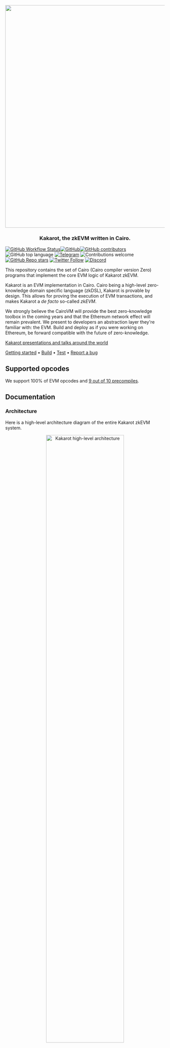 <p align="center">
    <img src="docs/img/kakarot_github_banner.png" width="700">
</p>
<div align="center">
  <h3 align="center">
  Kakarot, the zkEVM written in Cairo.
  </h3>
</div>

[![GitHub Workflow Status](https://img.shields.io/github/actions/workflow/status/kkrt-labs/kakarot/ci.yml?branch=main)](https://github.com/kkrt-labs/kakarot/actions)[![GitHub](https://img.shields.io/github/license/kkrt-labs/kakarot?style=flat-square&logo=github)](https://github.com/kkrt-labs/kakarot/blob/main/LICENSE)[![GitHub contributors](https://img.shields.io/github/contributors/kkrt-labs/kakarot?logo=github&style=flat-square)](https://github.com/kkrt-labs/kakarot/graphs/contributors)
![GitHub top language](https://img.shields.io/github/languages/top/kkrt-labs/kakarot?style=flat-square)
[![Telegram](https://img.shields.io/badge/telegram-Kakarot-yellow.svg?logo=telegram)](https://t.me/KakarotZkEvm)
![Contributions welcome](https://img.shields.io/badge/contributions-welcome-orange.svg)
[![GitHub Repo stars](https://img.shields.io/github/stars/kkrt-labs/kakarot?style=social)](https://github.com/kkrt-labs/kakarot/stargazers)
[![Twitter Follow](https://img.shields.io/twitter/follow/KakarotZkEvm?style=social)](https://x.com/KakarotZkEvm)
[![Discord](https://img.shields.io/discord/984015101017346058?color=%235865F2&label=Discord&logo=discord&logoColor=%23fff)](https://discord.gg/kakarotzkevm)

This repository contains the set of Cairo (Cairo compiler version Zero) programs
that implement the core EVM logic of Kakarot zkEVM.

Kakarot is an EVM implementation in Cairo. Cairo being a high-level
zero-knowledge domain specific language (zkDSL), Kakarot is provable by design.
This allows for proving the execution of EVM transactions, and makes Kakarot a
_de facto_ so-called _zkEVM_.

We strongly believe the CairoVM will provide the best zero-knowledge toolbox in
the coming years and that the Ethereum network effect will remain prevalent. We
present to developers an abstraction layer they're familiar with: the EVM. Build
and deploy as if you were working on Ethereum, be forward compatible with the
future of zero-knowledge.

[Kakarot presentations and talks around the world](https://www.youtube.com/playlist?list=PLF3T1714MyKDwjjA8oHizXAdLNx62ka5U)

[Getting started](#getting-started) • [Build](#build) • [Test](#test) •
[Report a bug](https://github.com/kkrt-labs/kakarot/issues/new?assignees=&labels=bug&template=01_BUG_REPORT.md&title=bug%3A+)

## Supported opcodes

We support 100% of EVM opcodes and
[9 out of 10 precompiles](https://docs.kakarot.org/starknet/architecture/differences).

## Documentation

### Architecture

Here is a high-level architecture diagram of the entire Kakarot zkEVM system.

<p align="center">
  <img src="./docs/img/architecture.png" width="70%" alt="Kakarot high-level architecture">
</p>

The set of Cairo programs in this repository are represented below:

<p align="center">
  <img src="./docs/img/core_evm_diagram.png" width="60%" alt="Kakarot Core EVM diagram">
</p>

- ✅ Kakarot Core EVM is a set of Cairo programs

- ✅ Kakarot can be packaged as a smart contract and deployed on any chain that
  runs the CairoVM (StarknetOS chains, Starknet Appchains, Starknet clients).

- ✅ Kakarot is an EVM implementation.

- ⚠️ Kakarot Core EVM (the Cairo programs in this repository) is not a
  blockchain by itself. Combined with an underlying CairoVM chain, an RPC layer,
  it forms an EVM runtime embedded inside a Starknet appchain.

- ❌ Kakarot is not a compiler.

## Getting started

To contribute and setup your development environment, please check out
[the contribution guide](./docs/CONTRIBUTING.md).

## Build

The project uses [uv](https://github.com/astral-sh/uv) to manage python
dependencies and run commands. To install uv:

```bash
curl -LsSf https://astral.sh/uv/install.sh | sh
```

To setup the project and install
[all dependencies](docs/CONTRIBUTING.md#prerequisites):

```bash
make setup
```

To build the CairoZero files:

```bash
make build
```

To build the test Solidity smart contracts:

```bash
# install foundry if you don't have it already
# curl -L https://foundry.paradigm.xyz | bash
# foundryup
make build-sol
```

## Code style

The project uses [trunk.io](https://trunk.io/) to run a comprehensive list of
linters.

To install Trunk, run:

```bash
curl https://get.trunk.io -fsSL | bash
```

You can also add Trunk to VSCode with
[this extension](https://marketplace.visualstudio.com/items?itemName=Trunk.io).

Then, don't forget to select Trunk as your default formatter in VSCode (command
palette > Format Document With > Trunk).

Once Trunk is installed, you can install a pre-push hook to run the linters
before each push:

```bash
trunk git-hooks sync
```

## Test

### Kakarot tests

Kakarot tests uses [pytest](https://docs.pytest.org/) as test runner. Make sure
to read the [doc](https://docs.pytest.org/) and get familiar with the tool to
benefit from all of its features.

```bash
# Runs a local CairoVM client (or StarknetOS chain)
make run-nodes

# Run all tests. This requires a Katana instance and an Anvil instance running in the background: `make run-nodes`
make test

# Run only unit tests
make test-unit

# Run only e2e tests
make test-end-to-end

# Run a specific test file
pytest <PATH_TO_FILE>

# Run a specific test mark (markers in pyproject.toml)
pytest -m <MARK>
```

Test architecture is the following:

- tests/src contains cairo tests for each cairo function in the kakarot codebase
  running either in plain cairo or with the starknet test runner;
- tests/end_to_end contains end-to-end tests running on an underlying
  Starknet-like network (using the Starknet RPC), currently
  [Katana](https://github.com/dojoengine/dojo). These end-to-end tests contain
  both raw bytecode execution tests and test on real solidity contracts.

The difference between the starknet test runner (when using contracts) and the
plain cairo one is that the former emulate a whole starknet network and is as
such much slower (~10x).

Consequently, when writing tests, don't use contracts unless it's really
required. Actually, for tests requiring a Starknet devnet, prefer end-to-end
relying only on a RPC endpoint and currently running on Katana.

For an example of the cairo test runner, see for example
[the RLP library tests](tests/src/utils/test_rlp.py). Especially, the cairo
runner uses hints to communicate values and return outputs:

- `kwargs` of `cairo_run` are available in the `program_input` variable
- values written in the `output_ptr` segment are returned, e.g.
  `segments.write_arg(output_ptr, [ids.x])` will return the list `[x]`.

Both cairo and starknet tests can be used with the `--profile-cairo` flag to
generate a profiling file (see the `--profile_output` flag of the `cairo-run`
CLI). The file can then be used with `pprof`, for example:

```bash
go tool pprof --png <path_to_file.pb.gz>
```

The project also contains a regular forge project (`./solidity_contracts`) to
generate real artifacts to be tested against. This project also contains some
forge tests (e.g. `PlainOpcodes.t.sol`) which purpose is to test easily the
solidity functions meant to be tested with kakarot, i.e. quickly making sure
that they return the expected output so that we know that we focus on kakarot
testing and not .sol testing. They are not part of the CI. Simply use
`forge test` to run them.

### EF tests

To run the [Ethereum Foundation test suite](https://github.com/ethereum/tests),
you need to pull locally
[the Kakarot ef-tests runner](https://github.com/kkrt-labs/ef-tests). To
simplify the devX, you can create symlinks in the ef-tests repo pointing to your
local changes. For example:

```bash
ln -s /Users/clementwalter/Documents/kkrt-labs/kakarot/blockchain-tests-skip.yml blockchain-tests-skip.yml
mkdir build && cd build
ln -s /Users/clementwalter/Documents/kkrt-labs/kakarot/build/ v0
ln -s /Users/clementwalter/Documents/kkrt-labs/kakarot/build/fixtures/ common
```

With this setting, you can run a given EF test against your local Kakarot build
by running (in the ef test directory):

```bash
cargo test <test_name> --features v0 -- --nocapture
# e.g. cargo test test_sha3_d7g0v0_Cancun --features v0 -- --nocapture
```

See [this doc](./docs/general/decode_a_cairo_trace.md) to learn how to debug a
cairo trace when the CairoVM reverts.

## Deploy

The following describes how to deploy the Kakarot as a Starknet smart contract
on an underlying StarknetOS network.

It is **not** a description on how to deploy a solidity contract on the Kakarot
EVM.

Note that the chosen `chain_id` when deploying is important:

- To keep compatibility with metamask the max chain id is 4503599627370476 see
  https://gist.github.com/rekmarks/a47bd5f2525936c4b8eee31a16345553
- To be compatible with ledger the chain id needs to be inferior to 4 bytes see
  https://github.com/kkrt-labs/kakarot/issues/1530

The [deploy script](./kakarot_scripts/deploy_kakarot.py) relies on some env
variables defined in a `.env` file located at the root of the project and loaded
in the [constant file](./kakarot_scripts/constants.py). To get started, just

```bash
cp .env.example .env
```

The default file is self sufficient for using Kakarot with KATANA. If targeting
other networks, make sure to fill the corresponding variables.

Furthermore, if you want to run the
[check-resources](./kakarot_scripts/check_resources.py) locally to check the
steps usage of your local changes in the EF tests against main and other
branches, you need to fill the following

```text
GITHUB_TOKEN=your_github_token
```

You can learn how to create this token from
[here](https://docs.github.com/en/authentication/keeping-your-account-and-data-secure/creating-a-personal-access-token),
we would suggest using a fine-grained token with only read access.

By default, everything will run on a local katana (started with
`make run-katana`). If you want to deploy to a given target, set the
`STARKNET_NETWORK` env variable, for example:

```bash
make deploy # localhost
STARKNET_NETWORK=testnet make deploy
STARKNET_NETWORK=mainnet make deploy
```

Deployed contract addresses will be stored in
`./deployments/{networks}/deployments.json`.

A step by step description of the individual components and how they are
deployed/configured can be found [here](docs/general/kakarot_components.md).

## Slither

To run slither against provided Kakarot solidity contracts, you need to install
slither and run:

```bash
forge build --build-info --force
slither . --foundry-out-directory solidity_contracts/build --ignore-compile --include-paths "DualVmToken.sol|L1KakarotMessaging.sol|L2KakarotMessaging.sol" --checklist > report.md
```

## Deeper dive

This deep dive was written by Zellic
([Filippo Cremonese](https://github.com/fcremo)) as a result of their audit of
Kakarot, as well as their preparation for the Code4rena competitive audit of the
codebase. A more in-depth note can be found on
[Code4rena](https://code4rena.com/audits/2024-09-kakarot).

Kakarot consists of two major logical components: the core contract and the
account contract.

### Core contract

The core contract handles transaction parsing and implements the interpreter
which executes EVM bytecode. Only one instance of this contract is deployed.

### Account contract

As the name suggests, the account contract represents EVM accounts, both smart
contracts and externally owner accounts (EOAs). Each EVM account is represented
by a separate instance of the account contract (or more accurately, by an
instance of a proxy contract, see the following section) which stores the state
of the account, including the nonce, bytecode, and persistent storage. The
account balance is not stored in the account contract, since Kakarot uses a
Starknet ERC20 token as its EVM-native currency.

Note that while executing a transaction, information about the state of an
account is usually read from the account contract and cached directly by the
core contract. The account state is updated by the core contract only when
required -- typically when a transaction has finished processing and changes to
the account state need to be committed.

### Account contract deployment

[^NOTE: some aspects of contract deployment changed since the code revision
audited by Zellic. This description tries to match the current behavior]

One of the Kakarot design goals is to guarantee a deterministic Starknet address
for each Kakarot account contract not influenced by the implementation of the
account contract. This allows to upgrade the account contract implementation
without affecting the Starknet address of a Kakarot EVM account, and to derive
the Starknet address of an account contract before it is even deployed and/or
off-chain.

It also allows the core contract to authenticate the source of a call and
determine whether it originates from a legitimate Kakarot account contract.

To achieve this, Kakarot deploys an instance of a simple account proxy contract
to represent each EVM account. When called, the proxy contract obtains the class
hash of the actual account contract from the Kakarot core contract and performs
a library call (essentially the equivalent of EVM `delegatecall` for Cairo).

The account proxy is always deployed by the core Kakarot contract, setting
`deploy_from_zero=FALSE`. The constructor also receives the EVM address
represented by the account contract. Therefore,
[the Starknet address of an account (proxy) contract](https://github.com/kkrt-labs/kakarot/blob/221b97671ad7cf21d01ee52ffd48f2b7c018ffc5/src/kakarot/account.cairo#L519)
depends on the following variables:

- the class hash of the proxy contract
- the address of the Kakarot core contract
- the EVM address represented by the account contract

### Transaction flow

Note: important details of the transaction flow changed since the code revision
reviewed by Zellic. This includes changes to the account contract entrypoints
and the separation of concerns between the core contract and account contract.

The flow of an EVM transaction into Kakarot is deep and could feel overwhelming
at first. This section illustrates the execution path of a normal Ethereum
transaction. Some simplifications and omissions needed to be made, but it should
give you a good idea of the steps that are taken from the very entry point,
right down to the EVM interpreter loop.

The journey starts with the account contract representing the EVM account
sending the transaction; to be specific, the first entry point into Kakarot is
the
[`__default__`](https://github.com/kkrt-labs/kakarot/blob/2b57e602b4380554d09792ff182d9bdc2ad7a619/src/kakarot/accounts/uninitialized_account.cairo#L53)
function of the proxy account contract. The proxy retrieves from the core
Kakarot contract the class hash of the actual account contract implementation,
and library calls if (Starknet equivalent of `delegatecall`ing) forwarding the
original calldata. This allows to upgrade the implementation of all account
contracts at once. The diagram below shows this flow:

```mermaid
sequenceDiagram
    actor U as User<br>(or paymaster)
    participant AP as AccountProxy
    participant EVM as Kakarot Core
    participant A as AccountContract

    U ->> AP: Submit call
    note over AP: __default__ handles all calls

    AP ->> EVM: get_account_contract_class_hash()
    EVM ->> AP: Account contract class hash
    AP ->> A: library_call<br>Forwarding original calldata
```

In the case of the Kakarot Starknet deployment, the Starknet transaction
typically be initiated by a paymaster account, which will fund the Starknet gas
required to process the transaction. Note however that anyone can call the
account proxy contract to submit an EVM transaction to Kakarot.

The entry point into the account contract is its
[`execute_from_outside`](https://github.com/kkrt-labs/kakarot/blob/2b57e602b4380554d09792ff182d9bdc2ad7a619/src/kakarot/accounts/account_contract.cairo#L96)
function. This function performs several checks, including verification of the
transaction signature, ensuring the transaction was signed by the private key
associated to the public key represented by the account.

After verifying the transaction signature, the account contract calls the
Kakarot core contract `eth_rpc` module, specifically the
[`eth_send_raw_unsigned_tx`](https://github.com/kkrt-labs/kakarot/blob/2b57e602b4380554d09792ff182d9bdc2ad7a619/src/kakarot/eth_rpc.cairo#L239)
function. This function verifies several other properties of the transaction
(nonce, chain ID, gas parameters, account balance), and invokes
[`eth_send_transaction`](https://github.com/kkrt-labs/kakarot/blob/2b57e602b4380554d09792ff182d9bdc2ad7a619/src/kakarot/eth_rpc.cairo#L188).

`eth_send_transaction` performs another critical check, verifying that the
Starknet address of the caller matches the expected Starknet address of the
sender of the EVM transaction. This guarantees that the caller is a legitimate
Kakarot account contract, and therefore that (modulo critical bugs) the
transaction signature was validated correctly.

Execution continues in the Kakarot core
[`eth_call`](https://github.com/kkrt-labs/kakarot/blob/2b57e602b4380554d09792ff182d9bdc2ad7a619/src/kakarot/library.cairo#L78)
function, which retrieves the bytecode of the contract being called from the
corresponding contract account.

Finally, execution reaches the actual virtual machine implementation. The
interpreter module
[`execute`](https://github.com/kkrt-labs/kakarot/blob/2b57e602b4380554d09792ff182d9bdc2ad7a619/src/kakarot/interpreter.cairo#L820)
function initializes all the structures needed to store the execution state
([`Message`](https://github.com/kkrt-labs/kakarot/blob/1b920421b354275e48d101a070d7aa3467eed9b6/src/kakarot/interpreter.cairo#L880),
[`Stack`](https://github.com/kkrt-labs/kakarot/blob/1b920421b354275e48d101a070d7aa3467eed9b6/src/kakarot/interpreter.cairo#L899),
[`Memory`](https://github.com/kkrt-labs/kakarot/blob/1b920421b354275e48d101a070d7aa3467eed9b6/src/kakarot/interpreter.cairo#L900),
[`State`](https://github.com/kkrt-labs/kakarot/blob/1b920421b354275e48d101a070d7aa3467eed9b6/src/kakarot/interpreter.cairo#L901),
[`EVM`](https://github.com/kkrt-labs/kakarot/blob/1b920421b354275e48d101a070d7aa3467eed9b6/src/kakarot/interpreter.cairo#L912)).

The interpreter loop is implemented using tail-recursion by the
[`run`](https://github.com/kkrt-labs/kakarot/blob/2b57e602b4380554d09792ff182d9bdc2ad7a619/src/kakarot/interpreter.cairo#L739)
function, and the individual opcodes are handled by the aptly-named
[`exec_opcode`](https://github.com/kkrt-labs/kakarot/blob/2b57e602b4380554d09792ff182d9bdc2ad7a619/src/kakarot/interpreter.cairo#L50).

When execution ends (successfully or not) the state of the accounts involved in
the transaction need to be updated. This is mostly handled by a call to
`Starknet.commit(...)`, which performs some finalization on the state structures
and then updates the state persisted in the account contracts (e.g. updating
their nonce or storage), and also performs the actual Starknet ERC20 transfers
needed to transfer the native currency used by Kakarot between accounts.

The following diagram summarizes the flow of a transaction from account contract
to the interpreter loop and back:

```mermaid
sequenceDiagram
    actor U as User

    participant A as AccountContract

    box Kakarot Core
        participant RPC as eth_rpc
        participant K as Kakarot
        participant I as Interpreter
    end

    note over U: Note: proxy flow not represented

    U ->> A: execute_from_outside(...)
    note over A: Check EVM tx signature

    A ->> RPC: eth_send_raw_unsigned_tx(...)
    note over RPC: Decode tx<br>Check chain ID, nonce, gas params,<br>sender native balance, ...

    RPC ->> RPC: eth_send_transaction(...)
    note over RPC: Verify caller address<br>(via safe_get_evm_address)

    RPC ->> K: Kakarot.eth_call(...)

    K ->> A: get_bytecode()
    A ->> K: Bytecode returned

    K ->> I: Interpreter.execute(...)

    note over I: Init state structs:<br>Message, EVM, stack, memory, ...<br>Init called account if needed

    loop Interpreter loop
        note over I: exec_opcode(...) is the function handling individual opcodes
    end

    note over I: State finalization:<br>squash memory dict, apply state balance changes, ...

    I ->> K: EVM state:<br>result, stack, memory, gas_used, ...

    rect rgb(240,240,240)
        K ->> K: Starknet.commit()
        note over K: Update accounts nonce<br>Commit accounts storage<br>Emit events<br>Perform ERC20 balance transfers
    end

    K ->> A: returndata, success, gas used
    note over A: Emit transaction_executed event
    A ->> U: returndata
```

## License

**kakarot** is released under the [MIT](LICENSE).

## Security

Kakarot follows good practices of security, but 100% security cannot be assured.
Kakarot is provided **"as is"** without any **warranty**. Use at your own risk.

_For more information and to report security issues, please refer to our
[security documentation](docs/SECURITY.md)._

## Contributing

First off, thanks for taking the time to contribute! Contributions are what make
the open-source community such an amazing place to learn, inspire, and create.
Any contributions you make will benefit everybody else and are **greatly
appreciated**.

Please read [our contribution guidelines](docs/CONTRIBUTING.md), and thank you
for being involved!

## Contributors

<!-- ALL-CONTRIBUTORS-LIST:START - Do not remove or modify this section -->
<!-- prettier-ignore-start -->
<!-- markdownlint-disable -->
<table>
  <tbody>
    <tr>
      <td align="center" valign="top" width="14.28%"><a href="https://github.com/abdelhamidbakhta"><img src="https://avatars.githubusercontent.com/u/45264458?v=4?s=100" width="100px;" alt="Abdel @ StarkWare "/><br /><sub><b>Abdel @ StarkWare </b></sub></a><br /><a href="https://github.com/kkrt-labs/kakarot/commits?author=abdelhamidbakhta" title="Code">💻</a> <a href="https://github.com/kkrt-labs/kakarot/commits?author=abdelhamidbakhta" title="Tests">⚠️</a> <a href="https://github.com/kkrt-labs/kakarot/commits?author=abdelhamidbakhta" title="Documentation">📖</a> <a href="#infra-abdelhamidbakhta" title="Infrastructure (Hosting, Build-Tools, etc)">🚇</a> <a href="#projectManagement-abdelhamidbakhta" title="Project Management">📆</a> <a href="#mentoring-abdelhamidbakhta" title="Mentoring">🧑‍🏫</a></td>
      <td align="center" valign="top" width="14.28%"><a href="https://github.com/LucasLvy"><img src="https://avatars.githubusercontent.com/u/70894690?v=4?s=100" width="100px;" alt="Lucas"/><br /><sub><b>Lucas</b></sub></a><br /><a href="https://github.com/kkrt-labs/kakarot/commits?author=LucasLvy" title="Code">💻</a> <a href="https://github.com/kkrt-labs/kakarot/commits?author=LucasLvy" title="Tests">⚠️</a> <a href="https://github.com/kkrt-labs/kakarot/commits?author=LucasLvy" title="Documentation">📖</a> <a href="#mentoring-LucasLvy" title="Mentoring">🧑‍🏫</a></td>
      <td align="center" valign="top" width="14.28%"><a href="https://github.com/0xMentorNotAPseudo"><img src="https://avatars.githubusercontent.com/u/4404287?v=4?s=100" width="100px;" alt="Mentor Reka"/><br /><sub><b>Mentor Reka</b></sub></a><br /><a href="https://github.com/kkrt-labs/kakarot/commits?author=0xMentorNotAPseudo" title="Code">💻</a> <a href="https://github.com/kkrt-labs/kakarot/commits?author=0xMentorNotAPseudo" title="Tests">⚠️</a> <a href="https://github.com/kkrt-labs/kakarot/commits?author=0xMentorNotAPseudo" title="Documentation">📖</a> <a href="#infra-0xMentorNotAPseudo" title="Infrastructure (Hosting, Build-Tools, etc)">🚇</a></td>
      <td align="center" valign="top" width="14.28%"><a href="https://github.com/danilowhk"><img src="https://avatars.githubusercontent.com/u/12735159?v=4?s=100" width="100px;" alt="danilowhk"/><br /><sub><b>danilowhk</b></sub></a><br /><a href="https://github.com/kkrt-labs/kakarot/commits?author=danilowhk" title="Code">💻</a> <a href="https://github.com/kkrt-labs/kakarot/commits?author=danilowhk" title="Tests">⚠️</a></td>
      <td align="center" valign="top" width="14.28%"><a href="https://linktr.ee/lenny.codes"><img src="https://avatars.githubusercontent.com/u/46480795?v=4?s=100" width="100px;" alt="Lenny"/><br /><sub><b>Lenny</b></sub></a><br /><a href="https://github.com/kkrt-labs/kakarot/commits?author=0xlny" title="Code">💻</a> <a href="https://github.com/kkrt-labs/kakarot/commits?author=0xlny" title="Tests">⚠️</a></td>
      <td align="center" valign="top" width="14.28%"><a href="https://github.com/florian-bellotti"><img src="https://avatars.githubusercontent.com/u/7861901?v=4?s=100" width="100px;" alt="Florian Bellotti"/><br /><sub><b>Florian Bellotti</b></sub></a><br /><a href="https://github.com/kkrt-labs/kakarot/commits?author=florian-bellotti" title="Code">💻</a> <a href="https://github.com/kkrt-labs/kakarot/commits?author=florian-bellotti" title="Tests">⚠️</a></td>
      <td align="center" valign="top" width="14.28%"><a href="https://github.com/l-henri"><img src="https://avatars.githubusercontent.com/u/22731646?v=4?s=100" width="100px;" alt="Henri"/><br /><sub><b>Henri</b></sub></a><br /><a href="https://github.com/kkrt-labs/kakarot/commits?author=l-henri" title="Code">💻</a> <a href="https://github.com/kkrt-labs/kakarot/commits?author=l-henri" title="Tests">⚠️</a></td>
    </tr>
    <tr>
      <td align="center" valign="top" width="14.28%"><a href="https://github.com/TotalPizza"><img src="https://avatars.githubusercontent.com/u/50166315?v=4?s=100" width="100px;" alt="FreshPizza"/><br /><sub><b>FreshPizza</b></sub></a><br /><a href="https://github.com/kkrt-labs/kakarot/commits?author=TotalPizza" title="Code">💻</a> <a href="https://github.com/kkrt-labs/kakarot/commits?author=TotalPizza" title="Tests">⚠️</a></td>
      <td align="center" valign="top" width="14.28%"><a href="https://www.linkedin.com/in/clementwalter"><img src="https://avatars.githubusercontent.com/u/18620296?v=4?s=100" width="100px;" alt="Clément Walter"/><br /><sub><b>Clément Walter</b></sub></a><br /><a href="https://github.com/kkrt-labs/kakarot/commits?author=ClementWalter" title="Documentation">📖</a> <a href="https://github.com/kkrt-labs/kakarot/commits?author=ClementWalter" title="Tests">⚠️</a> <a href="https://github.com/kkrt-labs/kakarot/commits?author=ClementWalter" title="Code">💻</a></td>
      <td align="center" valign="top" width="14.28%"><a href="https://github.com/richwarner"><img src="https://avatars.githubusercontent.com/u/1719742?v=4?s=100" width="100px;" alt="Rich Warner"/><br /><sub><b>Rich Warner</b></sub></a><br /><a href="https://github.com/kkrt-labs/kakarot/commits?author=richwarner" title="Code">💻</a> <a href="https://github.com/kkrt-labs/kakarot/commits?author=richwarner" title="Tests">⚠️</a></td>
      <td align="center" valign="top" width="14.28%"><a href="https://github.com/pscott"><img src="https://avatars.githubusercontent.com/u/30843220?v=4?s=100" width="100px;" alt="pscott"/><br /><sub><b>pscott</b></sub></a><br /><a href="https://github.com/kkrt-labs/kakarot/commits?author=pscott" title="Code">💻</a> <a href="https://github.com/kkrt-labs/kakarot/commits?author=pscott" title="Tests">⚠️</a></td>
      <td align="center" valign="top" width="14.28%"><a href="https://github.com/Eikix"><img src="https://avatars.githubusercontent.com/u/66871571?v=4?s=100" width="100px;" alt="Elias Tazartes"/><br /><sub><b>Elias Tazartes</b></sub></a><br /><a href="https://github.com/kkrt-labs/kakarot/commits?author=Eikix" title="Code">💻</a> <a href="https://github.com/kkrt-labs/kakarot/commits?author=Eikix" title="Tests">⚠️</a></td>
      <td align="center" valign="top" width="14.28%"><a href="https://github.com/Riad-Quadratic"><img src="https://avatars.githubusercontent.com/u/116729712?v=4?s=100" width="100px;" alt="Riad-Quadratic"/><br /><sub><b>Riad-Quadratic</b></sub></a><br /><a href="https://github.com/kkrt-labs/kakarot/commits?author=Riad-Quadratic" title="Code">💻</a> <a href="https://github.com/kkrt-labs/kakarot/commits?author=Riad-Quadratic" title="Tests">⚠️</a></td>
      <td align="center" valign="top" width="14.28%"><a href="https://github.com/tyler-smith"><img src="https://avatars.githubusercontent.com/u/2145522?v=4?s=100" width="100px;" alt="Tyler Smith"/><br /><sub><b>Tyler Smith</b></sub></a><br /><a href="https://github.com/kkrt-labs/kakarot/commits?author=tyler-smith" title="Tests">⚠️</a></td>
    </tr>
    <tr>
      <td align="center" valign="top" width="14.28%"><a href="https://github.com/spapinistarkware"><img src="https://avatars.githubusercontent.com/u/43779613?v=4?s=100" width="100px;" alt="Shahar Papini"/><br /><sub><b>Shahar Papini</b></sub></a><br /><a href="#mentoring-spapinistarkware" title="Mentoring">🧑‍🏫</a> <a href="https://github.com/kkrt-labs/kakarot/commits?author=spapinistarkware" title="Code">💻</a> <a href="https://github.com/kkrt-labs/kakarot/commits?author=spapinistarkware" title="Tests">⚠️</a></td>
      <td align="center" valign="top" width="14.28%"><a href="https://github.com/Riad-Quadratic"><img src="https://avatars.githubusercontent.com/u/116729712?v=4?s=100" width="100px;" alt="Riad &#124; Quadratic"/><br /><sub><b>Riad &#124; Quadratic</b></sub></a><br /><a href="https://github.com/kkrt-labs/kakarot/commits?author=Riad-Quadratic" title="Code">💻</a></td>
      <td align="center" valign="top" width="14.28%"><a href="https://github.com/thomas-quadratic"><img src="https://avatars.githubusercontent.com/u/116874460?v=4?s=100" width="100px;" alt="thomas-quadratic"/><br /><sub><b>thomas-quadratic</b></sub></a><br /><a href="https://github.com/kkrt-labs/kakarot/commits?author=thomas-quadratic" title="Code">💻</a></td>
      <td align="center" valign="top" width="14.28%"><a href="https://www.linkedin.com/in/pedro-bergamini-611496160/"><img src="https://avatars.githubusercontent.com/u/41773103?v=4?s=100" width="100px;" alt="Pedro Bergamini"/><br /><sub><b>Pedro Bergamini</b></sub></a><br /><a href="https://github.com/kkrt-labs/kakarot/commits?author=pedrobergamini" title="Code">💻</a></td>
      <td align="center" valign="top" width="14.28%"><a href="https://github.com/ptisserand"><img src="https://avatars.githubusercontent.com/u/544314?v=4?s=100" width="100px;" alt="ptisserand"/><br /><sub><b>ptisserand</b></sub></a><br /><a href="https://github.com/kkrt-labs/kakarot/commits?author=ptisserand" title="Code">💻</a></td>
      <td align="center" valign="top" width="14.28%"><a href="https://github.com/hurrikaanig"><img src="https://avatars.githubusercontent.com/u/37303126?v=4?s=100" width="100px;" alt="TurcFort07"/><br /><sub><b>TurcFort07</b></sub></a><br /><a href="https://github.com/kkrt-labs/kakarot/commits?author=hurrikaanig" title="Code">💻</a></td>
      <td align="center" valign="top" width="14.28%"><a href="https://www.linkedin.com/in/mnemba-chambuya"><img src="https://avatars.githubusercontent.com/u/22321030?v=4?s=100" width="100px;" alt="Mnemba Chambuya"/><br /><sub><b>Mnemba Chambuya</b></sub></a><br /><a href="https://github.com/kkrt-labs/kakarot/commits?author=mnekx" title="Code">💻</a></td>
    </tr>
    <tr>
      <td align="center" valign="top" width="14.28%"><a href="https://github.com/matthieuauger"><img src="https://avatars.githubusercontent.com/u/1172099?v=4?s=100" width="100px;" alt="Matthieu Auger"/><br /><sub><b>Matthieu Auger</b></sub></a><br /><a href="#mentoring-matthieuauger" title="Mentoring">🧑‍🏫</a> <a href="https://github.com/kkrt-labs/kakarot/commits?author=matthieuauger" title="Tests">⚠️</a> <a href="https://github.com/kkrt-labs/kakarot/commits?author=matthieuauger" title="Code">💻</a></td>
      <td align="center" valign="top" width="14.28%"><a href="https://github.com/ftupas"><img src="https://avatars.githubusercontent.com/u/35031356?v=4?s=100" width="100px;" alt="ftupas"/><br /><sub><b>ftupas</b></sub></a><br /><a href="https://github.com/kkrt-labs/kakarot/commits?author=ftupas" title="Code">💻</a></td>
      <td align="center" valign="top" width="14.28%"><a href="https://github.com/jobez"><img src="https://avatars.githubusercontent.com/u/615197?v=4?s=100" width="100px;" alt="johann bestowrous"/><br /><sub><b>johann bestowrous</b></sub></a><br /><a href="https://github.com/kkrt-labs/kakarot/commits?author=jobez" title="Code">💻</a></td>
      <td align="center" valign="top" width="14.28%"><a href="https://seshanth.xyz/"><img src="https://avatars.githubusercontent.com/u/35675963?v=4?s=100" width="100px;" alt="Seshanth.S"/><br /><sub><b>Seshanth.S</b></sub></a><br /><a href="https://github.com/kkrt-labs/kakarot/commits?author=seshanthS" title="Code">💻</a></td>
      <td align="center" valign="top" width="14.28%"><a href="https://bezier.fi/"><img src="https://avatars.githubusercontent.com/u/66029824?v=4?s=100" width="100px;" alt="Flydexo"/><br /><sub><b>Flydexo</b></sub></a><br /><a href="https://github.com/kkrt-labs/kakarot/commits?author=Flydexo" title="Code">💻</a> <a href="https://github.com/kkrt-labs/kakarot/commits?author=Flydexo" title="Tests">⚠️</a> <a href="https://github.com/kkrt-labs/kakarot/commits?author=Flydexo" title="Documentation">📖</a></td>
      <td align="center" valign="top" width="14.28%"><a href="https://github.com/petarcalic99"><img src="https://avatars.githubusercontent.com/u/47250382?v=4?s=100" width="100px;" alt="Petar Calic"/><br /><sub><b>Petar Calic</b></sub></a><br /><a href="https://github.com/kkrt-labs/kakarot/commits?author=petarcalic99" title="Code">💻</a> <a href="https://github.com/kkrt-labs/kakarot/commits?author=petarcalic99" title="Tests">⚠️</a></td>
      <td align="center" valign="top" width="14.28%"><a href="https://github.com/gaetbout"><img src="https://avatars.githubusercontent.com/u/16206518?v=4?s=100" width="100px;" alt="gaetbout"/><br /><sub><b>gaetbout</b></sub></a><br /><a href="#infra-gaetbout" title="Infrastructure (Hosting, Build-Tools, etc)">🚇</a></td>
    </tr>
    <tr>
      <td align="center" valign="top" width="14.28%"><a href="https://github.com/greged93"><img src="https://avatars.githubusercontent.com/u/82421016?v=4?s=100" width="100px;" alt="greged93"/><br /><sub><b>greged93</b></sub></a><br /><a href="https://github.com/kkrt-labs/kakarot/commits?author=greged93" title="Code">💻</a> <a href="https://github.com/kkrt-labs/kakarot/commits?author=greged93" title="Tests">⚠️</a></td>
      <td align="center" valign="top" width="14.28%"><a href="https://github.com/FranFiuba"><img src="https://avatars.githubusercontent.com/u/5733366?v=4?s=100" width="100px;" alt="Francisco Strambini"/><br /><sub><b>Francisco Strambini</b></sub></a><br /><a href="https://github.com/kkrt-labs/kakarot/commits?author=FranFiuba" title="Code">💻</a> <a href="https://github.com/kkrt-labs/kakarot/commits?author=FranFiuba" title="Tests">⚠️</a></td>
      <td align="center" valign="top" width="14.28%"><a href="https://github.com/sparqet"><img src="https://avatars.githubusercontent.com/u/37338401?v=4?s=100" width="100px;" alt="sparqet"/><br /><sub><b>sparqet</b></sub></a><br /><a href="https://github.com/kkrt-labs/kakarot/commits?author=sparqet" title="Code">💻</a> <a href="https://github.com/kkrt-labs/kakarot/commits?author=sparqet" title="Tests">⚠️</a></td>
      <td align="center" valign="top" width="14.28%"><a href="https://github.com/omahs"><img src="https://avatars.githubusercontent.com/u/73983677?v=4?s=100" width="100px;" alt="omahs"/><br /><sub><b>omahs</b></sub></a><br /><a href="https://github.com/kkrt-labs/kakarot/commits?author=omahs" title="Documentation">📖</a></td>
      <td align="center" valign="top" width="14.28%"><a href="https://github.com/ArnaudBD"><img src="https://avatars.githubusercontent.com/u/20355199?v=4?s=100" width="100px;" alt="ArnaudBD"/><br /><sub><b>ArnaudBD</b></sub></a><br /><a href="https://github.com/kkrt-labs/kakarot/commits?author=ArnaudBD" title="Documentation">📖</a></td>
      <td align="center" valign="top" width="14.28%"><a href="https://www.linkedin.com/in/dragan-pilipovic-78bb4712a/"><img src="https://avatars.githubusercontent.com/u/22306045?v=4?s=100" width="100px;" alt="Dragan Pilipovic"/><br /><sub><b>Dragan Pilipovic</b></sub></a><br /><a href="https://github.com/kkrt-labs/kakarot/commits?author=dragan2234" title="Code">💻</a> <a href="https://github.com/kkrt-labs/kakarot/commits?author=dragan2234" title="Tests">⚠️</a></td>
      <td align="center" valign="top" width="14.28%"><a href="https://github.com/bajpai244"><img src="https://avatars.githubusercontent.com/u/41180869?v=4?s=100" width="100px;" alt="Harsh Bajpai"/><br /><sub><b>Harsh Bajpai</b></sub></a><br /><a href="https://github.com/kkrt-labs/kakarot/commits?author=bajpai244" title="Code">💻</a> <a href="https://github.com/kkrt-labs/kakarot/commits?author=bajpai244" title="Tests">⚠️</a> <a href="https://github.com/kkrt-labs/kakarot/commits?author=bajpai244" title="Documentation">📖</a></td>
    </tr>
    <tr>
      <td align="center" valign="top" width="14.28%"><a href="https://github.com/0xEniotna"><img src="https://avatars.githubusercontent.com/u/101047205?v=4?s=100" width="100px;" alt="Antoine"/><br /><sub><b>Antoine</b></sub></a><br /><a href="https://github.com/kkrt-labs/kakarot/commits?author=0xEniotna" title="Code">💻</a></td>
      <td align="center" valign="top" width="14.28%"><a href="https://github.com/Bal7hazar"><img src="https://avatars.githubusercontent.com/u/97087040?v=4?s=100" width="100px;" alt="Bal7hazar @ Carbonable"/><br /><sub><b>Bal7hazar @ Carbonable</b></sub></a><br /><a href="https://github.com/kkrt-labs/kakarot/commits?author=Bal7hazar" title="Documentation">📖</a></td>
      <td align="center" valign="top" width="14.28%"><a href="https://github.com/dbejarano820"><img src="https://avatars.githubusercontent.com/u/58019353?v=4?s=100" width="100px;" alt="Daniel Bejarano"/><br /><sub><b>Daniel Bejarano</b></sub></a><br /><a href="https://github.com/kkrt-labs/kakarot/commits?author=dbejarano820" title="Tests">⚠️</a></td>
      <td align="center" valign="top" width="14.28%"><a href="https://github.com/JuMi231"><img src="https://avatars.githubusercontent.com/u/125477948?v=4?s=100" width="100px;" alt="JuMi231"/><br /><sub><b>JuMi231</b></sub></a><br /><a href="https://github.com/kkrt-labs/kakarot/commits?author=JuMi231" title="Documentation">📖</a></td>
      <td align="center" valign="top" width="14.28%"><a href="https://github.com/Jrigada"><img src="https://avatars.githubusercontent.com/u/62958725?v=4?s=100" width="100px;" alt="Juan Rigada"/><br /><sub><b>Juan Rigada</b></sub></a><br /><a href="https://github.com/kkrt-labs/kakarot/commits?author=Jrigada" title="Code">💻</a></td>
      <td align="center" valign="top" width="14.28%"><a href="https://github.com/karasakalmt"><img src="https://avatars.githubusercontent.com/u/32202283?v=4?s=100" width="100px;" alt="Mete Karasakal"/><br /><sub><b>Mete Karasakal</b></sub></a><br /><a href="https://github.com/kkrt-labs/kakarot/commits?author=karasakalmt" title="Documentation">📖</a></td>
    </tr>
    <tr>
      <td align="center" valign="top" width="14.28%"><a href="https://github.com/weiihann"><img src="https://avatars.githubusercontent.com/u/47109095?v=4?s=100" width="100px;" alt="Ng Wei Han"/><br /><sub><b>Ng Wei Han</b></sub></a><br /><a href="https://github.com/kkrt-labs/kakarot/commits?author=weiihann" title="Code">💻</a></td>
      <td align="center" valign="top" width="14.28%"><a href="https://github.com/etashhh"><img src="https://avatars.githubusercontent.com/u/112415316?v=4?s=100" width="100px;" alt="etash"/><br /><sub><b>etash</b></sub></a><br /><a href="https://github.com/kkrt-labs/kakarot/commits?author=etashhh" title="Code">💻</a></td>
      <td align="center" valign="top" width="14.28%"><a href="https://github.com/kasteph"><img src="https://avatars.githubusercontent.com/u/3408478?v=4?s=100" width="100px;" alt="kasteph"/><br /><sub><b>kasteph</b></sub></a><br /><a href="https://github.com/kkrt-labs/kakarot/commits?author=kasteph" title="Documentation">📖</a></td>
      <td align="center" valign="top" width="14.28%"><a href="https://github.com/Kelvyne"><img src="https://avatars.githubusercontent.com/u/8125532?v=4?s=100" width="100px;" alt="Lakhdar Slaim"/><br /><sub><b>Lakhdar Slaim</b></sub></a><br /><a href="https://github.com/kkrt-labs/kakarot/commits?author=Kelvyne" title="Code">💻</a></td>
      <td align="center" valign="top" width="14.28%"><a href="https://github.com/mmsc2"><img src="https://avatars.githubusercontent.com/u/88055861?v=4?s=100" width="100px;" alt="mmsc2"/><br /><sub><b>mmsc2</b></sub></a><br /><a href="https://github.com/kkrt-labs/kakarot/commits?author=mmsc2" title="Code">💻</a></td>
      <td align="center" valign="top" width="14.28%"><a href="https://github.com/sarantapodarousa"><img src="https://avatars.githubusercontent.com/u/75222483?v=4?s=100" width="100px;" alt="sarantapodarousa"/><br /><sub><b>sarantapodarousa</b></sub></a><br /><a href="https://github.com/kkrt-labs/kakarot/commits?author=sarantapodarousa" title="Code">💻</a></td>
    </tr>
  </tbody>
</table>

<!-- markdownlint-restore -->
<!-- prettier-ignore-end -->

<!-- ALL-CONTRIBUTORS-LIST:END -->
